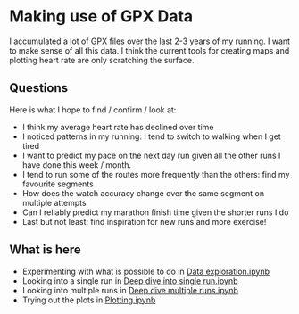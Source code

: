 # Making use of GPX Data

I accumulated a lot of GPX files over the last 2-3 years of my running. I want to make sense of all this data. I think the current tools for creating maps and plotting heart rate are only scratching the surface.

## Questions

Here is what I hope to find / confirm / look at:

- I think my average heart rate has declined over time
- I noticed patterns in my running: I tend to switch to walking when I get tired
- I want to predict my pace on the next day run given all the other runs I have done this week / month.
- I tend to run some of the routes more frequently than the others: find my favourite segments
- How does the watch accuracy change over the same segment on multiple attempts
- Can I reliably predict my marathon finish time given the shorter runs I do
- Last but not least: find inspiration for new runs and more exercise!

## What is here

- Experimenting with what is possible to do in [Data exploration.ipynb](https://github.com/evgeniyarbatov/gpx-data-analysis/blob/main/Data%20exploration.ipynb)
- Looking into a single run in [Deep dive into single run.ipynb](https://github.com/evgeniyarbatov/gpx-data-analysis/blob/main/Deep%20dive%20into%20single%20run.ipynb)
- Looking into multiple runs in [Deep dive multiple runs.ipynb](https://github.com/evgeniyarbatov/gpx-data-analysis/blob/main/Deep%20dive%20multiple%20runs.ipynb)
- Trying out the plots in [Plotting.ipynb](https://github.com/evgeniyarbatov/gpx-data-analysis/blob/main/Plotting.ipynb)
